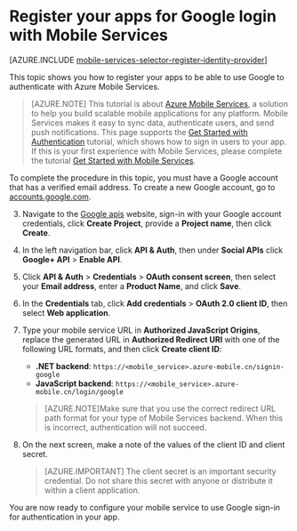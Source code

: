 <properties 
	pageTitle="Register for Google authentication | Windows Azure" 
	description="Learn how to register your apps to use Google to authenticate with Azure Mobile Services." 
	services="mobile-services" 
	documentationCenter="android" 
	authors="ggailey777" 
	manager="dwrede" 
	editor=""/>

<tags
	ms.service="mobile-services"
	ms.date="11/15/2015"
	wacn.date=""/>

# Register your apps for Google login with Mobile Services

[AZURE.INCLUDE [mobile-services-selector-register-identity-provider](../includes/mobile-services-selector-register-identity-provider.md)]

This topic shows you how to register your apps to be able to use Google to authenticate with Azure Mobile Services.

>[AZURE.NOTE] This tutorial is about [Azure Mobile Services](/home/features/mobile-services/), a solution to help you build scalable mobile applications for any platform. Mobile Services makes it easy to sync data, authenticate users, and send push notifications. This page supports the [Get Started with Authentication](/documentation/articles/mobile-services-ios-get-started-users) tutorial, which shows how to sign in users to your app. 
<br/>If this is your first experience with Mobile Services, please complete the tutorial [Get Started with Mobile Services](/documentation/articles/mobile-services-ios-get-started).

To complete the procedure in this topic, you must have a Google account that has a verified email address. To create a new Google account, go to <a href="https://accounts.google.com/SignUp" target="_blank">accounts.google.com</a>.

3. Navigate to the [Google apis](https://accounts.google.com/ServiceLogin?osid=1&passive=true&continue=https://console.developers.google.com/dcredirect/) website, sign-in with your Google account credentials, click **Create Project**, provide a **Project name**, then click **Create**.

4. In the left navigation bar, click **API & Auth**, then under **Social APIs** click **Google+ API** > **Enable API**.

5. Click **API & Auth** > **Credentials** > **OAuth consent screen**, then select your **Email address**,  enter a **Product Name**, and click **Save**.

6. In the **Credentials** tab, click **Add credentials** > **OAuth 2.0 client ID**, then select **Web application**.

7. Type your mobile service URL in **Authorized JavaScript Origins**, replace the generated URL in **Authorized Redirect URI** with one of the following URL formats, and then click **Create client ID**:
 
	+ **.NET backend**: `https://<mobile_service>.azure-mobile.cn/signin-google`
	+ **JavaScript backend**: `https://<mobile_service>.azure-mobile.cn/login/google` 

	 >[AZURE.NOTE]Make sure that you use the correct redirect URL path format for your type of Mobile Services backend. When this is incorrect, authentication will not succeed. 

8. On the next screen, make a note of the values of the client ID and client secret.

    > [AZURE.IMPORTANT] The client secret is an important security credential. Do not share this secret with anyone or distribute it within a client application.

You are now ready to configure your mobile service to use Google sign-in for authentication in your app.

<!-- Anchors. -->

<!-- Images. -->

<!-- URLs. -->

[Google apis]: https://accounts.google.com/ServiceLogin?osid=1&passive=true&continue=https://console.developers.google.com/dcredirect/
[Get started with authentication]: /documentation/articles/mobile-services-javascript-backend-windows-store-dotnet-get-started-with-users-dotnet/

[Azure Management Portal]: https://manage.windowsazure.cn/
 
